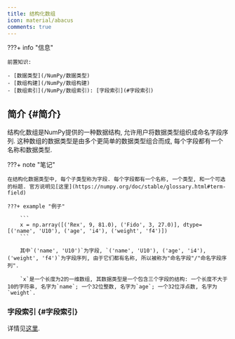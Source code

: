 ```yaml
---
title: 结构化数组
icon: material/abacus
comments: true
---
```


???+ info "信息"

    前置知识:
    
    - [数据类型](/NumPy/数据类型)
    - [数组构建](/NumPy/数组构建)
    - [数组索引](/NumPy/数组索引): [字段索引](#字段索引)
        
## 简介 {#简介}

结构化数组是NumPy提供的一种数据结构, 允许用户将数据类型组织成命名字段序列. 这种数组的数据类型是由多个更简单的数据类型组合而成, 每个字段都有一个名称和数据类型.

???+ note "笔记"

    在结构化数据类型中, 每个子类型称为字段. 每个字段都有一个名称, 一个类型, 和一个可选的标题. 官方说明见[这里](https://numpy.org/doc/stable/glossary.html#term-field)
    
    ???+ example "例子"
    
        ```
        x = np.array([('Rex', 9, 81.0), ('Fido', 3, 27.0)], dtype=[('name', 'U10'), ('age', 'i4'), ('weight', 'f4')])
        ```
        
        其中`('name', 'U10')`为字段, `('name', 'U10'), ('age', 'i4'), ('weight', 'f4')`为字段序列, 由于它们都有名称, 所以被称为"命名字段"/"命名字段序列".
        
        `x`是一个长度为2的一维数组, 其数据类型是一个包含三个字段的结构: 一个长度不大于10的字符串, 名字为`name`; 一个32位整数, 名字为`age`; 一个32位浮点数, 名字为`weight`.
        
### 字段索引 {#字段索引}

详情见[这里](/NumPy/数组索引/#字段索引).

[^1]: 结构化数组—NumPy v1.26 手册—NumPy 中文. (n.d.). Retrieved June 25, 2024, from https://numpy.com.cn/doc/stable/user/basics.rec.html